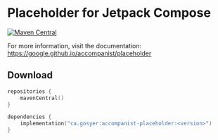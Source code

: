 # Placeholder for Jetpack Compose

[![Maven Central](https://img.shields.io/maven-central/v/ca.gosyer/accompanist-placeholder)](https://search.maven.org/search?q=g:com.google.accompanist)

For more information, visit the documentation: https://google.github.io/accompanist/placeholder

## Download

```kotlin
repositories {
    mavenCentral()
}

dependencies {
    implementation("ca.gosyer:accompanist-placeholder:<version>")
}
```
